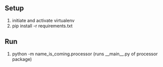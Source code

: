 ## Setup
1. initiate and activate virtualenv
2. pip install -r requirements.txt
## Run
1. python -m name_is_coming.processor (runs \_\_main__.py of processor package)
